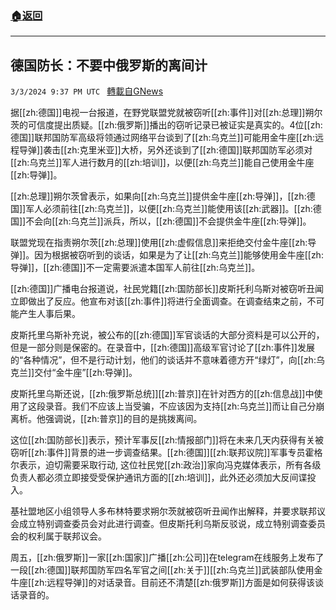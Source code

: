 ###  [:house:返回](README.md)
---


## 德国防长：不要中俄罗斯的离间计
`3/3/2024 9:37 PM UTC ` [轉載自GNews](https://gnews.org/articles/2361568)

据[[zh:德国]]电视一台报道，在野党联盟党就被窃听[[zh:事件]]对[[zh:总理]]朔尔茨的可信度提出质疑。[[zh:俄罗斯]]播出的窃听记录已被证实是真实的。4位[[zh:德国]]联邦国防军高级将领通过网络平台谈到了[[zh:乌克兰]]可能用金牛座[[zh:远程导弹]]袭击[[zh:克里米亚]]大桥，另外还谈到了[[zh:德国]]联邦国防军必须对[[zh:乌克兰]]军人进行数月的[[zh:培训]]，以便[[zh:乌克兰]]能自己使用金牛座[[zh:导弹]]。

[[zh:总理]]朔尔茨曾表示，如果向[[zh:乌克兰]]提供金牛座[[zh:导弹]]，[[zh:德国]]军人必须前往[[zh:乌克兰]]，以便[[zh:乌克兰]]能使用该[[zh:武器]]。[[zh:德国]]不会向[[zh:乌克兰]]派兵，所以，[[zh:德国]]不会提供金牛座[[zh:导弹]]。

联盟党现在指责朔尔茨[[zh:总理]]使用[[zh:虚假信息]]来拒绝交付金牛座[[zh:导弹]]。因为根据被窃听到的谈话，如果是为了让[[zh:乌克兰]]能够使用金牛座[[zh:导弹]]，[[zh:德国]]不一定需要派遣本国军人前往[[zh:乌克兰]]。

[[zh:德国]]广播电台报道说，社民党籍[[zh:国防部长]]皮斯托利乌斯对被窃听丑闻立即做出了反应。他宣布对该[[zh:事件]]将进行全面调查。在调查结束之前，不可能产生人事后果。

皮斯托里乌斯补充说，被公布的[[zh:德国]]军官谈话的大部分资料是可以公开的，但是一部分则是保密的。在录音中，[[zh:德国]]高级军官讨论了[[zh:事件]]发展的“各种情况”，但不是行动计划，他们的谈话并不意味着德方开“绿灯”，向[[zh:乌克兰]]交付“金牛座”[[zh:导弹]]。

皮斯托里乌斯还说，[[zh:俄罗斯总统]][[zh:普京]]在针对西方的[[zh:信息战]]中使用了这段录音。我们不应该上当受骗，不应该因为支持[[zh:乌克兰]]而让自己分崩离析。他强调说，[[zh:普京]]的目的是挑拨离间。

这位[[zh:国防部长]]表示，预计军事反[[zh:情报部门]]将在未来几天内获得有关被窃听[[zh:事件]]背景的进一步调查结果。[[zh:德国]][[zh:联邦议院]]军事专员霍格尔表示，迫切需要采取行动, 这位社民党[[zh:政治]]家向冯克媒体表示，所有各级负责人都必须立即接受受保护通讯方面的[[zh:培训]]，此外还必须加大反间谍投入。

基社盟地区小组领导人多布林特要求朔尔茨就被窃听丑闻作出解释，并要求联邦议会成立特别调查委员会对此进行调查。但皮斯托利乌斯反驳说，成立特别调查委员会的权利属于联邦议会。

周五，[[zh:俄罗斯]]一家[[zh:国家]]广播[[zh:公司]]在telegram在线服务上发布了一段[[zh:德国]]联邦国防军四名军官之间[[zh:关于]][[zh:乌克兰]]武装部队使用金牛座[[zh:远程导弹]]的对话录音。目前还不清楚[[zh:俄罗斯]]方面是如何获得该谈话录音的。
